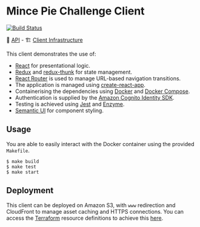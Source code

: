 # Mince Pie Challenge Client

[![Build Status](https://travis-ci.org/eddmann/mince-pie-challenge-client.svg?branch=master)](https://travis-ci.org/eddmann/mince-pie-challenge-client)

📝 [API](https://github.com/eddmann/mince-pie-challenge-api-serverless) - 🏗️ [Client Infrastructure](https://github.com/eddmann/mince-pie-challenge-client-terraform)

This client demonstrates the use of:

- [React](https://reactjs.org/) for presentational logic.
- [Redux](https://redux.js.org/) and [redux-thunk](https://github.com/gaearon/redux-thunk) for state management.
- [React Router](https://reacttraining.com/react-router/) is used to manage URL-based navigation transitions.
- The application is managed using [create-react-app](https://github.com/facebook/create-react-app).
- Containerising the dependencies using [Docker](https://www.docker.com/community-edition) and [Docker Compose](https://docs.docker.com/compose/).
- Authentication is supplied by the [Amazon Cognito Identity SDK](https://github.com/aws/amazon-cognito-identity-js).
- Testing is achieved using [Jest](https://facebook.github.io/jest/) and [Enzyme](http://airbnb.io/enzyme/).
- [Semantic UI](https://react.semantic-ui.com/) for component styling.

## Usage

You are able to easily interact with the Docker container using the provided `Makefile`.

```
$ make build
$ make test
$ make start
```

## Deployment

This client can be deployed on Amazon S3, with `www` redirection and CloudFront to manage asset caching and HTTPS connections.
You can access the [Terraform](https://www.terraform.io/) resource definitions to achieve this [here](https://github.com/eddmann/mince-pie-challenge-client-terraform).
